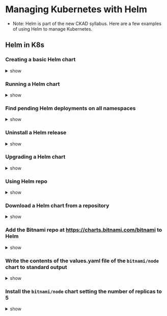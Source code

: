 # Managing Kubernetes with Helm

- Note: Helm is part of the new CKAD syllabus. Here are a few examples of using Helm to manage Kubernetes.

## Helm in K8s

### Creating a basic Helm chart

<details><summary>show</summary>
<p>

```bash
helm create chart-test ## this would create a helm 
```

</p>
</details>

### Running a Helm chart

<details><summary>show</summary>
<p>

```bash
helm install -f myvalues.yaml myredis ./redis
```

</p>
</details>

### Find pending Helm deployments on all namespaces

<details><summary>show</summary>
<p>

```bash
helm list --pending -A
```

</p>
</details>

### Uninstall a Helm release

<details><summary>show</summary>
<p>

```bash
helm uninstall -n namespace release_name
```

</p>
</details>

### Upgrading a Helm chart

<details><summary>show</summary>
<p>

```bash
helm upgrade -f myvalues.yaml -f override.yaml redis ./redis
```

</p>
</details>

### Using Helm repo

<details><summary>show</summary>
<p>

Add, list, remove, update and index chart repos

```bash
helm repo add [NAME] [URL]  [flags]

helm repo list / helm repo ls

helm repo remove [REPO1] [flags]

helm repo update / helm repo up

helm repo update [REPO1] [flags]

helm repo index [DIR] [flags]
```

</p>
</details>

### Download a Helm chart from a repository 

<details><summary>show</summary>
<p>

```bash
helm pull [chart URL | repo/chartname] [...] [flags] ## this would download a helm, not install 
helm pull --untar [rep/chartname] # untar the chart after downloading it 
```

</p>
</details>

### Add the Bitnami repo at https://charts.bitnami.com/bitnami to Helm
<details><summary>show</summary>
<p>
    
```bash
helm repo add bitnami https://charts.bitnami.com/bitnami
```
  
</p>
</details>

### Write the contents of the values.yaml file of the `bitnami/node` chart to standard output
<details><summary>show</summary>
<p>
    
```bash
helm show values bitnami/node
```
  
</p>
</details>

### Install the `bitnami/node` chart setting the number of replicas to 5
<details><summary>show</summary>
<p>

To achieve this, we need two key pieces of information:
- The name of the attribute in values.yaml which controls replica count
- A simple way to set the value of this attribute during installation

To identify the name of the attribute in the values.yaml file, we could get all the values, as in the previous task, and then grep to find attributes matching the pattern `replica`
```bash
helm show values bitnami/node | grep -i replica
```
which returns
```bash
## @param replicaCount Specify the number of replicas for the application
replicaCount: 1
```
 
We can use the `--set` argument during installation to override attribute values. Hence, to set the replica count to 5, we need to run
```bash
helm install mynode bitnami/node --set replicaCount=5
```

</p>
</details>


